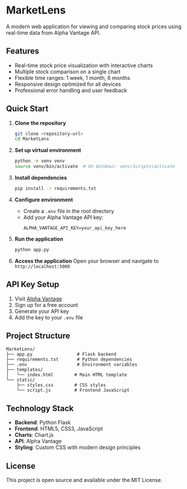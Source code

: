# MarketLens

A modern web application for viewing and comparing stock prices using real-time data from Alpha Vantage API.

## Features

- Real-time stock price visualization with interactive charts
- Multiple stock comparison on a single chart
- Flexible time ranges: 1 week, 1 month, 6 months
- Responsive design optimized for all devices
- Professional error handling and user feedback

## Quick Start

1. **Clone the repository**
   ```bash
   git clone <repository-url>
   cd MarketLens
   ```

2. **Set up virtual environment**
   ```bash
   python -m venv venv
   source venv/bin/activate  # On Windows: venv\Scripts\activate
   ```

3. **Install dependencies**
   ```bash
   pip install -r requirements.txt
   ```

4. **Configure environment**
   - Create a `.env` file in the root directory
   - Add your Alpha Vantage API key:
     ```
     ALPHA_VANTAGE_API_KEY=your_api_key_here
     ```

5. **Run the application**
   ```bash
   python app.py
   ```

6. **Access the application**
   Open your browser and navigate to `http://localhost:5000`

## API Key Setup

1. Visit [Alpha Vantage](https://www.alphavantage.co/support/#api-key)
2. Sign up for a free account
3. Generate your API key
4. Add the key to your `.env` file

## Project Structure

```
MarketLens/
├── app.py                 # Flask backend
├── requirements.txt       # Python dependencies
├── .env                   # Environment variables
├── templates/
│   └── index.html        # Main HTML template
└── static/
    ├── styles.css        # CSS styles
    └── script.js         # Frontend JavaScript
```


## Technology Stack

- **Backend**: Python Flask
- **Frontend**: HTML5, CSS3, JavaScript
- **Charts**: Chart.js
- **API**: Alpha Vantage
- **Styling**: Custom CSS with modern design principles

## License

This project is open source and available under the MIT License.